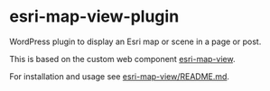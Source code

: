 # esri-map-view-plugin

WordPress plugin to display an Esri map or scene in a page or post.

This is based on the custom web component [esri-map-view](https://github.com/jf990/esri-map-component).

For installation and usage see [esri-map-view/README.md](esri-map-view/README.md).
